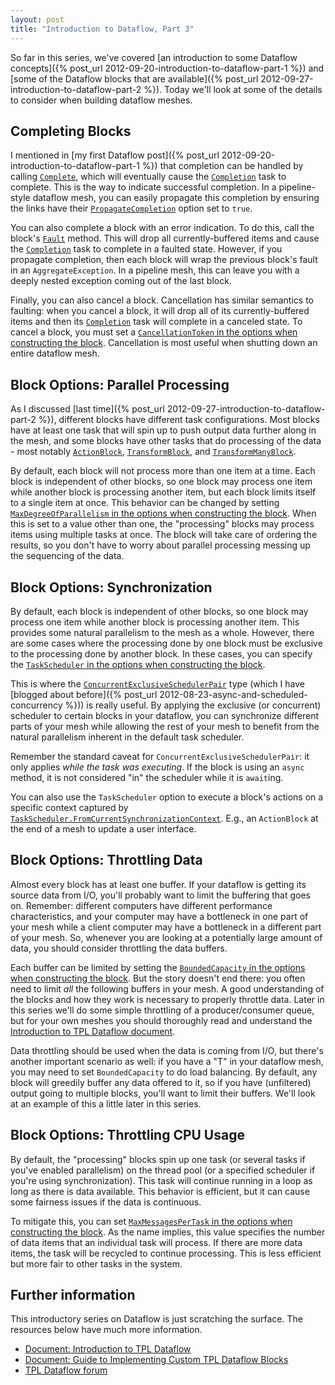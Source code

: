 ```yaml
---
layout: post
title: "Introduction to Dataflow, Part 3"
---
```

So far in this series, we've covered [an introduction to some Dataflow concepts]({% post_url 2012-09-20-introduction-to-dataflow-part-1 %}) and [some of the Dataflow blocks that are available]({% post_url 2012-09-27-introduction-to-dataflow-part-2 %}). Today we'll look at some of the details to consider when building dataflow meshes.

## Completing Blocks

I mentioned in [my first Dataflow post]({% post_url 2012-09-20-introduction-to-dataflow-part-1 %}) that completion can be handled by calling [`Complete`](http://msdn.microsoft.com/en-us/library/system.threading.tasks.dataflow.idataflowblock.complete.aspx), which will eventually cause the [`Completion`](http://msdn.microsoft.com/en-us/library/system.threading.tasks.dataflow.idataflowblock.completion.aspx) task to complete. This is the way to indicate successful completion. In a pipeline-style dataflow mesh, you can easily propagate this completion by ensuring the links have their [`PropagateCompletion`](http://msdn.microsoft.com/en-us/library/system.threading.tasks.dataflow.dataflowlinkoptions.propagatecompletion.aspx) option set to `true`.

You can also complete a block with an error indication. To do this, call the block's [`Fault`](http://msdn.microsoft.com/en-us/library/system.threading.tasks.dataflow.idataflowblock.fault.aspx) method. This will drop all currently-buffered items and cause the [`Completion`](http://msdn.microsoft.com/en-us/library/system.threading.tasks.dataflow.idataflowblock.completion.aspx) task to complete in a faulted state. However, if you propagate completion, then each block will wrap the previous block's fault in an `AggregateException`. In a pipeline mesh, this can leave you with a deeply nested exception coming out of the last block.

Finally, you can also cancel a block. Cancellation has similar semantics to faulting: when you cancel a block, it will drop all of its currently-buffered items and then its [`Completion`](http://msdn.microsoft.com/en-us/library/system.threading.tasks.dataflow.idataflowblock.completion.aspx) task will complete in a canceled state. To cancel a block, you must set a [`CancellationToken` in the options when constructing the block](http://msdn.microsoft.com/en-us/library/system.threading.tasks.dataflow.dataflowblockoptions.cancellationtoken.aspx). Cancellation is most useful when shutting down an entire dataflow mesh.

## Block Options: Parallel Processing

As I discussed [last time]({% post_url 2012-09-27-introduction-to-dataflow-part-2 %}), different blocks have different task configurations. Most blocks have at least one task that will spin up to push output data further along in the mesh, and some blocks have other tasks that do processing of the data - most notably [`ActionBlock`](http://msdn.microsoft.com/en-us/library/hh194684.aspx), [`TransformBlock`](http://msdn.microsoft.com/en-us/library/hh194782.aspx), and [`TransformManyBlock`](http://msdn.microsoft.com/en-us/library/hh194784.aspx).

By default, each block will not process more than one item at a time. Each block is independent of other blocks, so one block may process one item while another block is processing another item, but each block limits itself to a single item at once. This behavior can be changed by setting [`MaxDegreeOfParallelism` in the options when constructing the block](http://msdn.microsoft.com/en-us/library/system.threading.tasks.dataflow.executiondataflowblockoptions.maxdegreeofparallelism.aspx). When this is set to a value other than one, the "processing" blocks may process items using multiple tasks at once. The block will take care of ordering the results, so you don't have to worry about parallel processing messing up the sequencing of the data.

## Block Options: Synchronization

By default, each block is independent of other blocks, so one block may process one item while another block is processing another item. This provides some natural parallelism to the mesh as a whole. However, there are some cases where the processing done by one block must be exclusive to the processing done by another block. In these cases, you can specify the [`TaskScheduler` in the options when constructing the block](http://msdn.microsoft.com/en-us/library/system.threading.tasks.dataflow.dataflowblockoptions.taskscheduler.aspx).

This is where the [`ConcurrentExclusiveSchedulerPair`](http://msdn.microsoft.com/en-us/library/system.threading.tasks.concurrentexclusiveschedulerpair.aspx) type (which I have [blogged about before]({% post_url 2012-08-23-async-and-scheduled-concurrency %})) is really useful. By applying the exclusive (or concurrent) scheduler to certain blocks in your dataflow, you can synchronize different parts of your mesh while allowing the rest of your mesh to benefit from the natural parallelism inherent in the default task scheduler.

Remember the standard caveat for `ConcurrentExclusiveSchedulerPair`: it only applies _while the task was executing_. If the block is using an `async` method, it is not considered "in" the scheduler while it is `await`ing.

You can also use the `TaskScheduler` option to execute a block's actions on a specific context captured by [`TaskScheduler.FromCurrentSynchronizationContext`](http://msdn.microsoft.com/en-us/library/system.threading.tasks.taskscheduler.fromcurrentsynchronizationcontext.aspx). E.g., an `ActionBlock` at the end of a mesh to update a user interface.

## Block Options: Throttling Data

Almost every block has at least one buffer. If your dataflow is getting its source data from I/O, you'll probably want to limit the buffering that goes on. Remember: different computers have different performance characteristics, and your computer may have a bottleneck in one part of your mesh while a client computer may have a bottleneck in a different part of your mesh. So, whenever you are looking at a potentially large amount of data, you should consider throttling the data buffers.

Each buffer can be limited by setting the [`BoundedCapacity` in the options when constructing the block](http://msdn.microsoft.com/en-us/library/system.threading.tasks.dataflow.dataflowblockoptions.boundedcapacity.aspx). But the story doesn't end there: you often need to limit _all_ the following buffers in your mesh. A good understanding of the blocks and how they work is necessary to properly throttle data. Later in this series we'll do some simple throttling of a producer/consumer queue, but for your own meshes you should thoroughly read and understand the [Introduction to TPL Dataflow document](http://www.microsoft.com/en-us/download/details.aspx?id=14782).

Data throttling should be used when the data is coming from I/O, but there's another important scenario as well: if you have a "T" in your dataflow mesh, you may need to set `BoundedCapacity` to do load balancing. By default, any block will greedily buffer any data offered to it, so if you have (unfiltered) output going to multiple blocks, you'll want to limit their buffers. We'll look at an example of this a little later in this series.

## Block Options: Throttling CPU Usage

By default, the "processing" blocks spin up one task (or several tasks if you've enabled parallelism) on the thread pool (or a specified scheduler if you're using synchronization). This task will continue running in a loop as long as there is data available. This behavior is efficient, but it can cause some fairness issues if the data is continuous.

To mitigate this, you can set [`MaxMessagesPerTask` in the options when constructing the block](http://msdn.microsoft.com/en-us/library/system.threading.tasks.dataflow.dataflowblockoptions.maxmessagespertask.aspx). As the name implies, this value specifies the number of data items that an individual task will process. If there are more data items, the task will be recycled to continue processing. This is less efficient but more fair to other tasks in the system.

## Further information

This introductory series on Dataflow is just scratching the surface. The resources below have much more information.

- [Document: Introduction to TPL Dataflow](http://www.microsoft.com/en-us/download/details.aspx?id=14782)
- [Document: Guide to Implementing Custom TPL Dataflow Blocks](http://blogs.msdn.com/b/pfxteam/archive/2011/12/05/10244302.aspx)
- [TPL Dataflow forum](http://social.msdn.microsoft.com/Forums/en/tpldataflow/threads)
